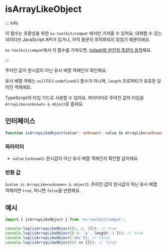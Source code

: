 # isArrayLikeObject

::: info

이 함수는 호환성을 위한 `es-toolkit/compat` 에서만 가져올 수 있어요. 대체할 수 있는 네이티브 JavaScript API가 있거나, 아직 충분히 최적화되지 않았기 때문이에요.

`es-toolkit/compat`에서 이 함수를 가져오면, [lodash와 완전히 똑같이 동작](../../../compatibility.md)해요.

:::

주어진 값이 원시값이 아닌 유사 배열 객체인지 확인해요.

유사 배열 객체는 `null`이나 `undefined`나 함수가 아니며, `length` 프로퍼티가 유효한 길이인 객체에요.

TypeScript의 타입 가드로 사용할 수 있어요. 파라미터로 주어진 값의 타입을 `ArrayLike<unknown> & object`로 좁혀요.

## 인터페이스

```typescript
function isArrayLikeObject(value?: unknown): value is ArrayLike<unknown> & object;
```

### 파라미터

- `value` (`unknown`): 원시값이 아닌 유사 배열 객체인지 확인할 값이에요.

### 반환 값

(`value is ArrayLike<unknown> & object`): 주어진 값이 원시값이 아닌 유사 배열 객체이면 `true`, 아니면 `false`를 반환해요.

## 예시

```typescript
import { isArrayLikeObject } from 'es-toolkit/compat';

console.log(isArrayLikeObject([1, 2, 3])); // true
console.log(isArrayLikeObject({ 0: 'a', length: 1 })); // true
console.log(isArrayLikeObject('abc')); // false
console.log(isArrayLikeObject(() => {})); // false
```
